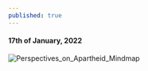 ```yaml
---
published: true
---
```

#### 17th of January, 2022

![Perspectives_on_Apartheid_Mindmap](https://i.ibb.co/n1m2nhr/Perspectives-on-Apartheid.png)
